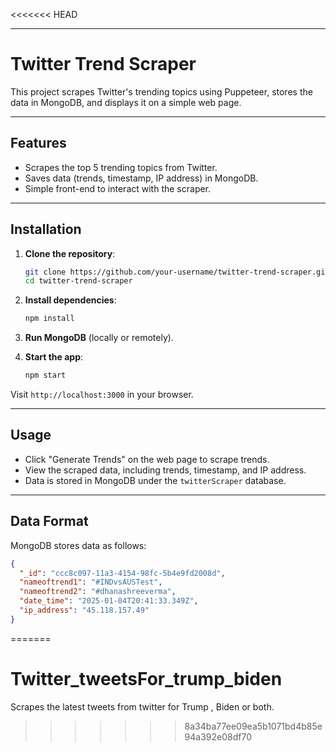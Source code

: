 <<<<<<< HEAD


---

# Twitter Trend Scraper

This project scrapes Twitter's trending topics using Puppeteer, stores the data in MongoDB, and displays it on a simple web page.

---

## Features

- Scrapes the top 5 trending topics from Twitter.
- Saves data (trends, timestamp, IP address) in MongoDB.
- Simple front-end to interact with the scraper.

---

## Installation

1. **Clone the repository**:

   ```bash
   git clone https://github.com/your-username/twitter-trend-scraper.git
   cd twitter-trend-scraper
   ```

2. **Install dependencies**:

   ```bash
   npm install
   ```

3. **Run MongoDB** (locally or remotely).

4. **Start the app**:

   ```bash
   npm start
   ```

Visit `http://localhost:3000` in your browser.

---

## Usage

- Click "Generate Trends" on the web page to scrape trends.
- View the scraped data, including trends, timestamp, and IP address.
- Data is stored in MongoDB under the `twitterScraper` database.

---

## Data Format

MongoDB stores data as follows:

```json
{
  "_id": "ccc8c097-11a3-4154-98fc-5b4e9fd2008d",
  "nameoftrend1": "#INDvsAUSTest",
  "nameoftrend2": "#dhanashreeverma",
  "date_time": "2025-01-04T20:41:33.349Z",
  "ip_address": "45.118.157.49"
}
```
=======
# Twitter_tweetsFor_trump_biden
Scrapes the latest tweets from twitter for Trump , Biden or both.
>>>>>>> 8a34ba77ee09ea5b1071bd4b85e94a392e08df70
